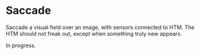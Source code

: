# Saccade

Saccade a visual field over an image, with sensors connected to HTM. The HTM should not freak out, except when something truly new appears.

In progress.
